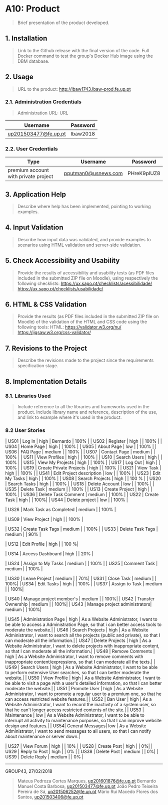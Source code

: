 # A10: Product

> Brief presentation of the product developed.

## 1. Installation

> Link to the Github release with the final version of the code.
> Full Docker command to test the group's Docker Hub image using the DBM database.

## 2. Usage

> URL to the product: http://lbaw1743.lbaw-prod.fe.up.pt

### 2.1. Administration Credentials

> Administration URL: URL

| Username | Password |
| -------- | -------- |
| up201503477@fe.up.pt    | lbaw2018 |

### 2.2. User Credentials

| Type          | Username  | Password |
| ------------- | --------- | -------- |
| premium account with private project | pputman0@usnews.com    | PHreK9plUZ8 |


## 3. Application Help

> Describe where help has been implemented, pointing to working examples.


## 4. Input Validation

> Describe how input data was validated, and provide examples to scenarios using HTML validation and server-side validation.


## 5. Check Accessibility and Usability

> Provide the results of accessibility and usability tests (as PDF files included in the submitted ZIP file on Moodle), using respectively the following checklists:
> https://ux.sapo.pt/checklists/acessibilidade/
> https://ux.sapo.pt/checklists/usabilidade/


## 6. HTML & CSS Validation

> Provide the results (as PDF files included in the submitted ZIP file on Moodle) of the validation of the HTML and CSS code using the following tools:
> HTML: https://validator.w3.org/nu/
> https://jigsaw.w3.org/css-validator/


## 7. Revisions to the Project

> Describe the revisions made to the project since the requirements specification stage.


## 8. Implementation Details

### 8.1. Libraries Used

> Include reference to all the libraries and frameworks used in the product.
> Include library name and reference, description of the use, and link to example where it's used in the product.


### 8.2 User Stories

| US01 | Log In | high | Bernardo | 100% |
| US02 | Register | high |  | 100%  |
| US04 | Home Page | high |  | 100%  |
| US05 | About Page | low |  | 100% |
| US06 | FAQ Page | medium |  | 100% |
| US07 | Contact Page | medium |  | 100% |
| US11 | View Profiles | high | | 100% |
| US10 | Search Users | high | | 100% |
| US15 | View My Projects | high | | 100% |
| US17 | Log Out | high |  | 100% |
| US19 | Create Private Projects | high | | 100% |
| US21 | View Task | high | | 100% |
| US41 | Edit Project description | low | | 100% |
| US23 | Edit My Tasks | high | | 100% |
| US08 | Search Projects | high |  |  100 % |
| US20 | Search Tasks | high | | 100% |
| US18 | Delete Account | low | | 100% |
| US35 | Delete Task | medium | | 100% |
| US13 | Create Project | high | | 100% |
| US36 | Delete Task Comment | medium | | 100% |
| US22 | Create Task | high | | 100%|
| US44 | Delete project | low | | 100% |

| US26 | Mark Task as Completed | medium | | 100% |

| US09 | View Project | high | | 100% |

| US32 | Create Task Tags | medium | | 100% |
| US33 | Delete Task Tags | medium | | 90% |

| US12 | Edit Profile | high | | 100 %|


| US14 | Access Dashboard | high | | 20% |

| US24 | Assign to My Tasks | medium | | 100% |
| US25 | Comment Task | medium | | 100% |

| US30 | Leave Project | medium | | 70%|
| US31 | Close Task | medium | | 100%|
| US34 | Edit Tasks | high | | 100% |
| US37 | Assign to Task | medium | | 100%|

| US40 | Manage project member's | medium | | 100%|
| US42 | Transfer Ownership | medium | | 100%|
| US43 | Manage project administrators| medium | | 100%|

| US45 | Administration Page | high | As a Website Administrator, I want to be able to access a Administration Page, so that i can better access tools to moderate the website.|
| US46 | Search Projects | high | As a Website Administrator, I want to search all the projects (public and private), so that I can moderate all the information.|
| US47 | Delete Projects | high | As a Website Administrator, I want to delete projects with inappropriate content, so that I can moderate all the information.|
| US48 | Remove Comments | high | As a Website Administrator, I want to remove comments with inappropriate content/expressions, so that I can moderate all the texts.|
| US49 | Search Users | high | As a Website Administrator, I want to be able to perform extensive User searches, so that I can better moderate the website.|
| US50 | View Profile | high | As a Website Administrator, I want to be able to visit a page with a user's detailed information, so that I can better moderate the website.|
| US51 | Promote User     | high | As a Website Administrator, I want to promote a regular user to a premium one, so that he can access restricted website features.|
| US52 | Ban User        | high | As a Website Administrator, I want to record the inactivity of a system user, so that he can't longer access restricted contents of the site.|
| US53 | Maintenance     | low | As a Website Administrator, I want to be able to interrupt all activity to maintenance purposes, so that I can improve website design and features.|
| US54| General Messages| low | As a Website Administrator, I want to send messages to all users, so that I can notify about maintenance or server down.|

| US27 | View Forum | high | | 10% |
| US28 | Create Post | high | | 0%|
| US29 | Reply to Post | high | | 0% |
| US38 | Delete Post | medium | | 0%|
| US39 | Delete Reply | medium | | 0% |

***

GROUP43, 27/02/2018

> Mateus Pedroza Cortes Marques, up201601876@fe.up.pt
> Bernardo Manuel Costa Barbosa, up201503477@fe.up.pt
> João Pedro Teixeira Pereira de Sá, up201506252@fe.up.pt
> Mário Rui Macedo Flores dos Santos, up201503406@fe.up.pt
